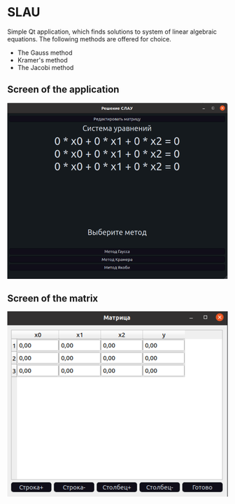 # SLAU
Simple Qt application, which finds solutions to system of linear algebraic equations.
The following methods are offered for choice.
- The Gauss method
- Kramer's method
- The Jacobi method



## Screen of the application

![](slau.png)


## Screen of the matrix

![](matrix.png)
